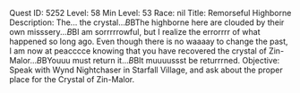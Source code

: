 Quest ID: 5252
Level: 58
Min Level: 53
Race: nil
Title: Remorseful Highborne
Description: The... the crystal...$B$BThe highborne here are clouded by their own misssery...$B$BI am sorrrrrowful, but I realize the errorrrr of what happened so long ago. Even though there is no waaaay to change the past, I am now at peacccce knowing that you have recovered the crystal of Zin-Malor...$B$BYouuu must return it...$B$BIt muuuussst be returrrned.
Objective: Speak with Wynd Nightchaser in Starfall Village, and ask about the proper place for the Crystal of Zin-Malor.
